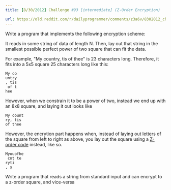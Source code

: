 ```yaml
---
title: [8/30/2012] Challenge #93 [intermediate] (Z-Order Encryption)

url: https://old.reddit.com/r/dailyprogrammer/comments/z3a6v/8302012_challenge_93_intermediate_zorder/
---
```


Write a program that implements the following encryption scheme:

It reads in some string of data of length N.  Then, lay out that string in the smallest possible perfect power of two square that can fit the data.

For example, "My country, tis of thee" is 23 characters long.  Therefore, it fits into a 5x5 square 25 characters long like this:

    My co
    untry
    , tis
     of t
    hee

However, when we constrain it to be a power of two, instead we end up with an 8x8 square, and laying it out looks like

    My count
    ry, tis 
    of thee
    
    
    
    
    
    
However, the encrytion part happens when, instead of laying out letters of the square from left to right as above, you lay out 
the square using a [Z-order code](http://en.wikipedia.org/wiki/Z-order_curve) instead, like so.

    Myouofhe
     cnt te 
    ryti
    , s 


Write a program that reads a string from standard input and can encrypt to a z-order square, and vice-versa